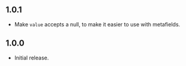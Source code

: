 ## 1.0.1

- Make `value` accepts a null, to make it easier to use with metafields.

## 1.0.0

- Initial release.